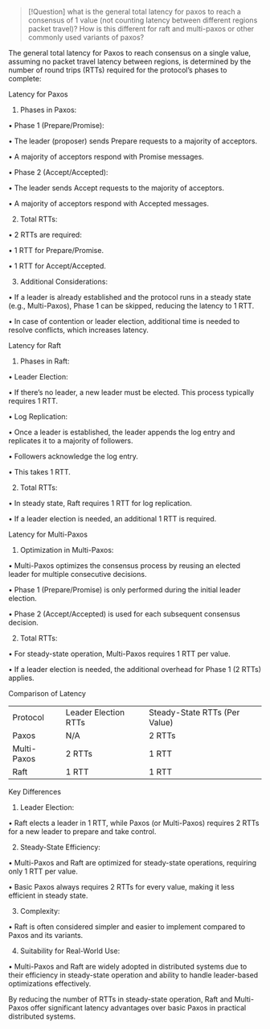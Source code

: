 
> [!Question] what is the general total latency for paxos to reach a consensus of 1 value (not counting latency between different regions packet travel)? How is this different for raft and multi-paxos or other commonly used variants of paxos?

The general total latency for Paxos to reach consensus on a single value, assuming no packet travel latency between regions, is determined by the number of round trips (RTTs) required for the protocol’s phases to complete:
  

Latency for Paxos

1. Phases in Paxos:

• Phase 1 (Prepare/Promise):

• The leader (proposer) sends Prepare requests to a majority of acceptors.

• A majority of acceptors respond with Promise messages.

• Phase 2 (Accept/Accepted):

• The leader sends Accept requests to the majority of acceptors.

• A majority of acceptors respond with Accepted messages.

2. Total RTTs:

• 2 RTTs are required:

• 1 RTT for Prepare/Promise.

• 1 RTT for Accept/Accepted.

3. Additional Considerations:

• If a leader is already established and the protocol runs in a steady state (e.g., Multi-Paxos), Phase 1 can be skipped, reducing the latency to 1 RTT.

• In case of contention or leader election, additional time is needed to resolve conflicts, which increases latency.

  

  

  

Latency for Raft

1. Phases in Raft:

• Leader Election:

• If there’s no leader, a new leader must be elected. This process typically requires 1 RTT.

• Log Replication:

• Once a leader is established, the leader appends the log entry and replicates it to a majority of followers.

• Followers acknowledge the log entry.

• This takes 1 RTT.

2. Total RTTs:

• In steady state, Raft requires 1 RTT for log replication.

• If a leader election is needed, an additional 1 RTT is required.

  

  

  

Latency for Multi-Paxos

1. Optimization in Multi-Paxos:

• Multi-Paxos optimizes the consensus process by reusing an elected leader for multiple consecutive decisions.

• Phase 1 (Prepare/Promise) is only performed during the initial leader election.

• Phase 2 (Accept/Accepted) is used for each subsequent consensus decision.

2. Total RTTs:

• For steady-state operation, Multi-Paxos requires 1 RTT per value.

• If a leader election is needed, the additional overhead for Phase 1 (2 RTTs) applies.

  

  

  

Comparison of Latency

|   |   |   |
|---|---|---|
|Protocol|Leader Election RTTs|Steady-State RTTs (Per Value)|
|Paxos|N/A|2 RTTs|
|Multi-Paxos|2 RTTs|1 RTT|
|Raft|1 RTT|1 RTT|

  

  

  

  

Key Differences

1. Leader Election:

• Raft elects a leader in 1 RTT, while Paxos (or Multi-Paxos) requires 2 RTTs for a new leader to prepare and take control.

2. Steady-State Efficiency:

• Multi-Paxos and Raft are optimized for steady-state operations, requiring only 1 RTT per value.

• Basic Paxos always requires 2 RTTs for every value, making it less efficient in steady state.

3. Complexity:

• Raft is often considered simpler and easier to implement compared to Paxos and its variants.

4. Suitability for Real-World Use:

• Multi-Paxos and Raft are widely adopted in distributed systems due to their efficiency in steady-state operation and ability to handle leader-based optimizations effectively.

  

By reducing the number of RTTs in steady-state operation, Raft and Multi-Paxos offer significant latency advantages over basic Paxos in practical distributed systems.